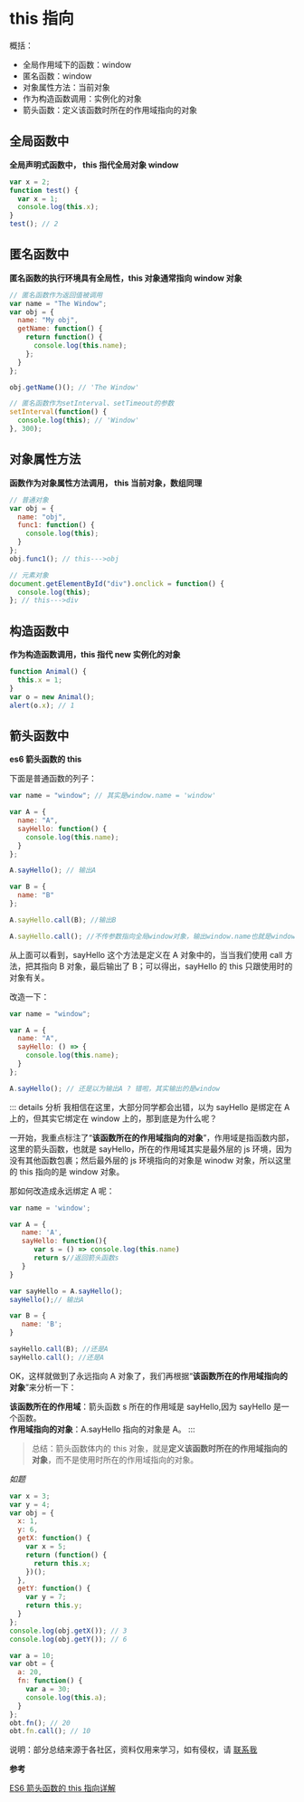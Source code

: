 # this 指向

概括：

- 全局作用域下的函数：window
- 匿名函数：window
- 对象属性方法：当前对象
- 作为构造函数调用：实例化的对象
- 箭头函数：定义该函数时所在的作用域指向的对象

## 全局函数中

**全局声明式函数中， this 指代全局对象 window**

```js
var x = 2;
function test() {
  var x = 1;
  console.log(this.x);
}
test(); // 2
```

## 匿名函数中

**匿名函数的执行环境具有全局性，this 对象通常指向 window 对象**

```js
// 匿名函数作为返回值被调用
var name = "The Window";
var obj = {
  name: "My obj",
  getName: function() {
    return function() {
      console.log(this.name);
    };
  }
};

obj.getName()(); // 'The Window'

// 匿名函数作为setInterval、setTimeout的参数
setInterval(function() {
  console.log(this); // 'Window'
}, 300);
```

## 对象属性方法

**函数作为对象属性方法调用， this 当前对象，数组同理**

```js
// 普通对象
var obj = {
  name: "obj",
  func1: function() {
    console.log(this);
  }
};
obj.func1(); // this--->obj

// 元素对象
document.getElementById("div").onclick = function() {
  console.log(this);
}; // this--->div
```

## 构造函数中

**作为构造函数调用，this 指代 new 实例化的对象**

```js
function Animal() {
  this.x = 1;
}
var o = new Animal();
alert(o.x); // 1
```

## 箭头函数中

**es6 箭头函数的 this**

下面是普通函数的列子：

```js
var name = "window"; // 其实是window.name = 'window'

var A = {
  name: "A",
  sayHello: function() {
    console.log(this.name);
  }
};

A.sayHello(); // 输出A

var B = {
  name: "B"
};

A.sayHello.call(B); //输出B

A.sayHello.call(); //不传参数指向全局window对象，输出window.name也就是window
```

从上面可以看到，sayHello 这个方法是定义在 A 对象中的，当当我们使用 call 方法，把其指向 B 对象，最后输出了 B；可以得出，sayHello 的 this 只跟使用时的对象有关。

改造一下：

```js
var name = "window";

var A = {
  name: "A",
  sayHello: () => {
    console.log(this.name);
  }
};

A.sayHello(); // 还是以为输出A ? 错啦，其实输出的是window
```

::: details 分析
我相信在这里，大部分同学都会出错，以为 sayHello 是绑定在 A 上的，但其实它绑定在 window 上的，那到底是为什么呢？

一开始，我重点标注了“**该函数所在的作用域指向的对象**”，作用域是指函数内部，这里的箭头函数，也就是 sayHello，所在的作用域其实是最外层的 js 环境，因为没有其他函数包裹；然后最外层的 js 环境指向的对象是 winodw 对象，所以这里的 this 指向的是 window 对象。

那如何改造成永远绑定 A 呢：

```js
var name = 'window';

var A = {
   name: 'A',
   sayHello: function(){
      var s = () => console.log(this.name)
      return s//返回箭头函数s
   }
}

var sayHello = A.sayHello();
sayHello();// 输出A

var B = {
   name: 'B';
}

sayHello.call(B); //还是A
sayHello.call(); //还是A
```

OK，这样就做到了永远指向 A 对象了，我们再根据“**该函数所在的作用域指向的对象**”来分析一下：

**该函数所在的作用域**：箭头函数 s 所在的作用域是 sayHello,因为 sayHello 是一个函数。  
**作用域指向的对象**：A.sayHello 指向的对象是 A。
:::

> 总结：箭头函数体内的 this 对象，就是**定义该函数时所在的作用域指向的对象**，而不是使用时所在的作用域指向的对象。

_如题_

```js
var x = 3;
var y = 4;
var obj = {
  x: 1,
  y: 6,
  getX: function() {
    var x = 5;
    return (function() {
      return this.x;
    })();
  },
  getY: function() {
    var y = 7;
    return this.y;
  }
};
console.log(obj.getX()); // 3
console.log(obj.getY()); // 6
```

```js
var a = 10;
var obt = {
  a: 20,
  fn: function() {
    var a = 30;
    console.log(this.a);
  }
};
obt.fn(); // 20
obt.fn.call(); // 10
```

说明：部分总结来源于各社区，资料仅用来学习，如有侵权，请 [联系我](/about/)

**参考**

[ES6 箭头函数的 this 指向详解](https://zhuanlan.zhihu.com/p/57204184)
